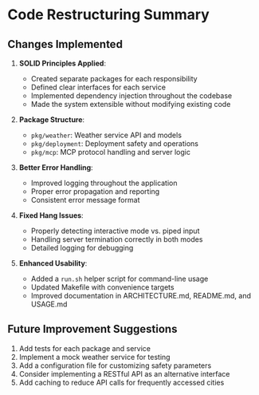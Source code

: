 # Code Restructuring Summary

## Changes Implemented

1. **SOLID Principles Applied**:
   - Created separate packages for each responsibility
   - Defined clear interfaces for each service
   - Implemented dependency injection throughout the codebase
   - Made the system extensible without modifying existing code

2. **Package Structure**:
   - `pkg/weather`: Weather service API and models
   - `pkg/deployment`: Deployment safety and operations
   - `pkg/mcp`: MCP protocol handling and server logic

3. **Better Error Handling**:
   - Improved logging throughout the application
   - Proper error propagation and reporting
   - Consistent error message format

4. **Fixed Hang Issues**:
   - Properly detecting interactive mode vs. piped input
   - Handling server termination correctly in both modes
   - Detailed logging for debugging

5. **Enhanced Usability**:
   - Added a `run.sh` helper script for command-line usage
   - Updated Makefile with convenience targets
   - Improved documentation in ARCHITECTURE.md, README.md, and USAGE.md

## Future Improvement Suggestions

1. Add tests for each package and service
2. Implement a mock weather service for testing
3. Add a configuration file for customizing safety parameters
4. Consider implementing a RESTful API as an alternative interface
5. Add caching to reduce API calls for frequently accessed cities
